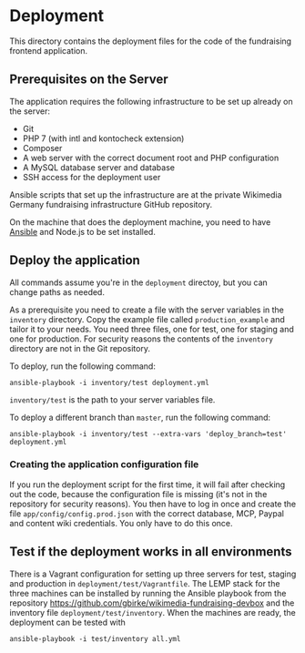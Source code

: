 # Deployment

This directory contains the deployment files for the code of the fundraising frontend application.

## Prerequisites on the Server
The application requires the following infrastructure to be set up already on the server:

- Git
- PHP 7 (with intl and kontocheck extension)
- Composer
- A web server with the correct document root and PHP configuration
- A MySQL database server and database
- SSH access for the deployment user

Ansible scripts that set up the infrastructure are at the private Wikimedia Germany fundraising infrastructure GitHub repository.  

On the machine that does the deployment machine, you need to have [Ansible](http://ansible.com/) and Node.js to be set installed.

## Deploy the application

All commands assume you're in the `deployment` directoy, but you can change paths as needed.

As a prerequisite you need to create a file with the server variables in the `inventory` directory. 
Copy the example file called `production_example` and tailor it to your needs. You need three files, one for test, one for staging and one for production.
For security reasons the contents of the `inventory` directory are not in the Git repository. 

To deploy, run the following command:

    ansible-playbook -i inventory/test deployment.yml

`inventory/test` is the path to your server variables file.

To deploy a different branch than `master`, run the following command:

    ansible-playbook -i inventory/test --extra-vars 'deploy_branch=test' deployment.yml

### Creating the application configuration file

If you run the deployment script for the first time, it will fail after checking out the code, because the configuration file is missing (it's not in the repository for security reasons).
You then have to log in once and create the file `app/config/config.prod.json` with the correct database, MCP, Paypal and content wiki credentials.
You only have to do this once.

## Test if the deployment works in all environments
There is a Vagrant configuration for setting up three servers for test, staging and production in `deployment/test/Vagrantfile`. The LEMP stack for the three machines can be installed by running the Ansible playbook from the repository https://github.com/gbirke/wikimedia-fundraising-devbox and the inventory file `deployment/test/inventory`. When the machines are ready, the deployment can be tested with

    ansible-playbook -i test/inventory all.yml
